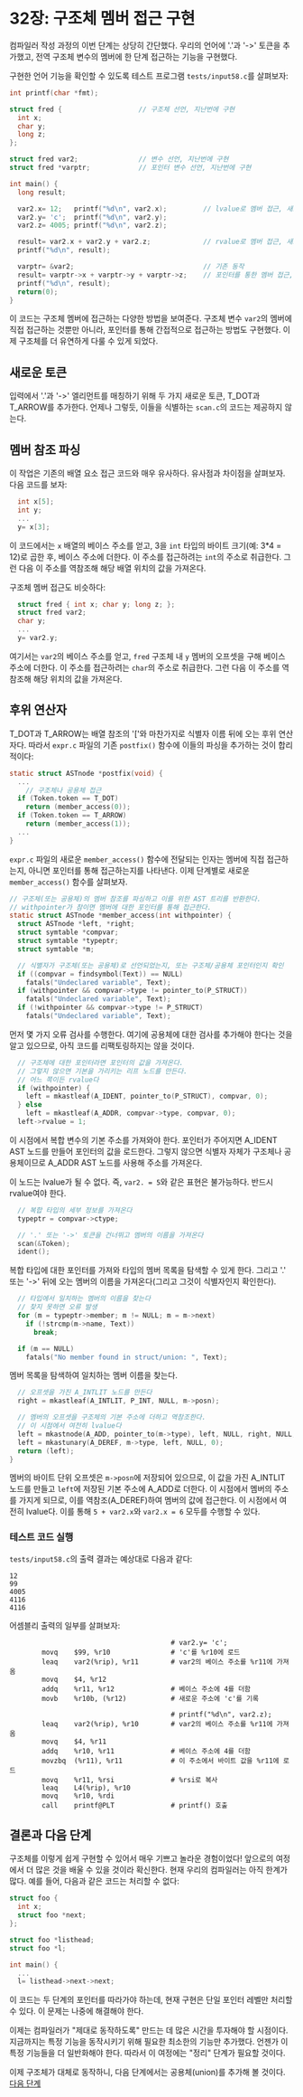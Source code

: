 # 32장: 구조체 멤버 접근 구현

컴파일러 작성 과정의 이번 단계는 상당히 간단했다. 우리의 언어에 '.'과 '->' 토큰을 추가했고, 전역 구조체 변수의 멤버에 한 단계 접근하는 기능을 구현했다.

구현한 언어 기능을 확인할 수 있도록 테스트 프로그램 `tests/input58.c`를 살펴보자:

```c
int printf(char *fmt);

struct fred {                   // 구조체 선언, 지난번에 구현
  int x;
  char y;
  long z;
};

struct fred var2;               // 변수 선언, 지난번에 구현
struct fred *varptr;            // 포인터 변수 선언, 지난번에 구현

int main() {
  long result;

  var2.x= 12;   printf("%d\n", var2.x);         // lvalue로 멤버 접근, 새로 구현
  var2.y= 'c';  printf("%d\n", var2.y);
  var2.z= 4005; printf("%d\n", var2.z);

  result= var2.x + var2.y + var2.z;             // rvalue로 멤버 접근, 새로 구현
  printf("%d\n", result);

  varptr= &var2;                                // 기존 동작
  result= varptr->x + varptr->y + varptr->z;    // 포인터를 통한 멤버 접근, 새로 구현
  printf("%d\n", result);
  return(0);
}
```

이 코드는 구조체 멤버에 접근하는 다양한 방법을 보여준다. 구조체 변수 `var2`의 멤버에 직접 접근하는 것뿐만 아니라, 포인터를 통해 간접적으로 접근하는 방법도 구현했다. 이제 구조체를 더 유연하게 다룰 수 있게 되었다.


## 새로운 토큰

입력에서 '.'과 '->' 엘리먼트를 매칭하기 위해 두 가지 새로운 토큰, T_DOT과 T_ARROW를 추가한다. 언제나 그렇듯, 이들을 식별하는 `scan.c`의 코드는 제공하지 않는다.


## 멤버 참조 파싱

이 작업은 기존의 배열 요소 접근 코드와 매우 유사하다. 유사점과 차이점을 살펴보자. 다음 코드를 보자:

```c
  int x[5];
  int y;
  ...
  y= x[3];
```

이 코드에서는 `x` 배열의 베이스 주소를 얻고, 3을 `int` 타입의 바이트 크기(예: 3*4 = 12)로 곱한 후, 베이스 주소에 더한다. 이 주소를 접근하려는 `int`의 주소로 취급한다. 그런 다음 이 주소를 역참조해 해당 배열 위치의 값을 가져온다.

구조체 멤버 접근도 비슷하다:

```c
  struct fred { int x; char y; long z; };
  struct fred var2;
  char y;
  ...
  y= var2.y;
```

여기서는 `var2`의 베이스 주소를 얻고, `fred` 구조체 내 `y` 멤버의 오프셋을 구해 베이스 주소에 더한다. 이 주소를 접근하려는 `char`의 주소로 취급한다. 그런 다음 이 주소를 역참조해 해당 위치의 값을 가져온다.


## 후위 연산자

T_DOT과 T_ARROW는 배열 참조의 '['와 마찬가지로 식별자 이름 뒤에 오는 후위 연산자다. 따라서 `expr.c` 파일의 기존 `postfix()` 함수에 이들의 파싱을 추가하는 것이 합리적이다:

```c
static struct ASTnode *postfix(void) {
  ...
    // 구조체나 공용체 접근
  if (Token.token == T_DOT)
    return (member_access(0));
  if (Token.token == T_ARROW)
    return (member_access(1));
  ...
}
```

`expr.c` 파일의 새로운 `member_access()` 함수에 전달되는 인자는 멤버에 직접 접근하는지, 아니면 포인터를 통해 접근하는지를 나타낸다. 이제 단계별로 새로운 `member_access()` 함수를 살펴보자.

```c
// 구조체(또는 공용체)의 멤버 참조를 파싱하고 이를 위한 AST 트리를 반환한다.
// withpointer가 참이면 멤버에 대한 포인터를 통해 접근한다.
static struct ASTnode *member_access(int withpointer) {
  struct ASTnode *left, *right;
  struct symtable *compvar;
  struct symtable *typeptr;
  struct symtable *m;

  // 식별자가 구조체(또는 공용체)로 선언되었는지, 또는 구조체/공용체 포인터인지 확인
  if ((compvar = findsymbol(Text)) == NULL)
    fatals("Undeclared variable", Text);
  if (withpointer && compvar->type != pointer_to(P_STRUCT))
    fatals("Undeclared variable", Text);
  if (!withpointer && compvar->type != P_STRUCT)
    fatals("Undeclared variable", Text);
```

먼저 몇 가지 오류 검사를 수행한다. 여기에 공용체에 대한 검사를 추가해야 한다는 것을 알고 있으므로, 아직 코드를 리팩토링하지는 않을 것이다.

```c
  // 구조체에 대한 포인터라면 포인터의 값을 가져온다.
  // 그렇지 않으면 기본을 가리키는 리프 노드를 만든다.
  // 어느 쪽이든 rvalue다
  if (withpointer) {
    left = mkastleaf(A_IDENT, pointer_to(P_STRUCT), compvar, 0);
  } else
    left = mkastleaf(A_ADDR, compvar->type, compvar, 0);
  left->rvalue = 1;
```

이 시점에서 복합 변수의 기본 주소를 가져와야 한다. 포인터가 주어지면 A_IDENT AST 노드를 만들어 포인터의 값을 로드한다. 그렇지 않으면 식별자 자체가 구조체나 공용체이므로 A_ADDR AST 노드를 사용해 주소를 가져온다.

이 노드는 lvalue가 될 수 없다. 즉, `var2. = 5`와 같은 표현은 불가능하다. 반드시 rvalue여야 한다.

```c
  // 복합 타입의 세부 정보를 가져온다
  typeptr = compvar->ctype;

  // '.' 또는 '->' 토큰을 건너뛰고 멤버의 이름을 가져온다
  scan(&Token);
  ident();
```

복합 타입에 대한 포인터를 가져와 타입의 멤버 목록을 탐색할 수 있게 한다. 그리고 '.' 또는 '->' 뒤에 오는 멤버의 이름을 가져온다(그리고 그것이 식별자인지 확인한다).

```c
  // 타입에서 일치하는 멤버의 이름을 찾는다
  // 찾지 못하면 오류 발생
  for (m = typeptr->member; m != NULL; m = m->next)
    if (!strcmp(m->name, Text))
      break;

  if (m == NULL)
    fatals("No member found in struct/union: ", Text);
```

멤버 목록을 탐색하여 일치하는 멤버 이름을 찾는다.

```c
  // 오프셋을 가진 A_INTLIT 노드를 만든다
  right = mkastleaf(A_INTLIT, P_INT, NULL, m->posn);

  // 멤버의 오프셋을 구조체의 기본 주소에 더하고 역참조한다.
  // 이 시점에서 여전히 lvalue다
  left = mkastnode(A_ADD, pointer_to(m->type), left, NULL, right, NULL, 0);
  left = mkastunary(A_DEREF, m->type, left, NULL, 0);
  return (left);
}
```

멤버의 바이트 단위 오프셋은 `m->posn`에 저장되어 있으므로, 이 값을 가진 A_INTLIT 노드를 만들고 `left`에 저장된 기본 주소에 A_ADD로 더한다. 이 시점에서 멤버의 주소를 가지게 되므로, 이를 역참조(A_DEREF)하여 멤버의 값에 접근한다. 이 시점에서 여전히 lvalue다. 이를 통해 `5 + var2.x`와 `var2.x = 6` 모두를 수행할 수 있다.


### 테스트 코드 실행


`tests/input58.c`의 출력 결과는 예상대로 다음과 같다:

```
12
99
4005
4116
4116
```

어셈블리 출력의 일부를 살펴보자:

```
                                        # var2.y= 'c';
        movq    $99, %r10               # 'c'를 %r10에 로드
        leaq    var2(%rip), %r11        # var2의 베이스 주소를 %r11에 가져옴
        movq    $4, %r12                
        addq    %r11, %r12              # 베이스 주소에 4를 더함
        movb    %r10b, (%r12)           # 새로운 주소에 'c'를 기록

                                        # printf("%d\n", var2.z);
        leaq    var2(%rip), %r10        # var2의 베이스 주소를 %r11에 가져옴
        movq    $4, %r11
        addq    %r10, %r11              # 베이스 주소에 4를 더함
        movzbq  (%r11), %r11            # 이 주소에서 바이트 값을 %r11에 로드
        movq    %r11, %rsi              # %rsi로 복사
        leaq    L4(%rip), %r10
        movq    %r10, %rdi
        call    printf@PLT              # printf() 호출
```


## 결론과 다음 단계

구조체를 이렇게 쉽게 구현할 수 있어서 매우 기쁘고 놀라운 경험이었다! 앞으로의 여정에서 더 많은 것을 배울 수 있을 것이라 확신한다. 현재 우리의 컴파일러는 아직 한계가 많다. 예를 들어, 다음과 같은 코드는 처리할 수 없다:

```c
struct foo {
  int x;
  struct foo *next;
};

struct foo *listhead;
struct foo *l;

int main() {
  ...
  l= listhead->next->next;
```

이 코드는 두 단계의 포인터를 따라가야 하는데, 현재 구현은 단일 포인터 레벨만 처리할 수 있다. 이 문제는 나중에 해결해야 한다.

이제는 컴파일러가 "제대로 동작하도록" 만드는 데 많은 시간을 투자해야 할 시점이다. 지금까지는 특정 기능을 동작시키기 위해 필요한 최소한의 기능만 추가했다. 언젠가 이 특정 기능들을 더 일반화해야 한다. 따라서 이 여정에는 "정리" 단계가 필요할 것이다.

이제 구조체가 대체로 동작하니, 다음 단계에서는 공용체(union)를 추가해 볼 것이다. [다음 단계](../33_Unions/Readme.md)


